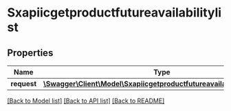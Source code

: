 # Sxapiicgetproductfutureavailabilitylist

## Properties
Name | Type | Description | Notes
------------ | ------------- | ------------- | -------------
**request** | [**\Swagger\Client\Model\SxapiicgetproductfutureavailabilitylistRequest**](SxapiicgetproductfutureavailabilitylistRequest.md) |  | [optional] 

[[Back to Model list]](../README.md#documentation-for-models) [[Back to API list]](../README.md#documentation-for-api-endpoints) [[Back to README]](../README.md)


